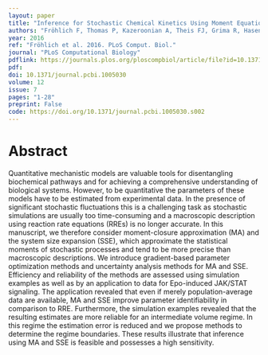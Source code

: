 ```yaml
---
layout: paper
title: "Inference for Stochastic Chemical Kinetics Using Moment Equations and System Size Expansion"
authors: "Fröhlich F, Thomas P, Kazeroonian A, Theis FJ, Grima R, Hasenauer J"
year: 2016
ref: "Fröhlich et al. 2016. PLoS Comput. Biol."
journal: "PLoS Computational Biology"
pdflink: https://journals.plos.org/ploscompbiol/article/file?id=10.1371/journal.pcbi.1005030&type=printable
pdf: 
doi: 10.1371/journal.pcbi.1005030
volume: 12
issue: 7
pages: "1-28"
preprint: False
code: https://doi.org/10.1371/journal.pcbi.1005030.s002
---
```


# Abstract

Quantitative mechanistic models are valuable tools for disentangling biochemical pathways and for achieving a comprehensive understanding of biological systems. However, to be quantitative the parameters of these models have to be estimated from experimental data. In the presence of significant stochastic fluctuations this is a challenging task as stochastic simulations are usually too time-consuming and a macroscopic description using reaction rate equations (RREs) is no longer accurate. In this manuscript, we therefore consider moment-closure approximation (MA) and the system size expansion (SSE), which approximate the statistical moments of stochastic processes and tend to be more precise than macroscopic descriptions. We introduce gradient-based parameter optimization methods and uncertainty analysis methods for MA and SSE. Efficiency and reliability of the methods are assessed using simulation examples as well as by an application to data for Epo-induced JAK/STAT signaling. The application revealed that even if merely population-average data are available, MA and SSE improve parameter identifiability in comparison to RRE. Furthermore, the simulation examples revealed that the resulting estimates are more reliable for an intermediate volume regime. In this regime the estimation error is reduced and we propose methods to determine the regime boundaries. These results illustrate that inference using MA and SSE is feasible and possesses a high sensitivity.

